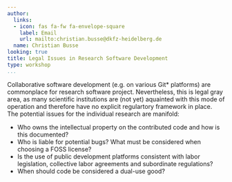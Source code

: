 ```yaml
---
author:
  links:
  - icon: fas fa-fw fa-envelope-square
    label: Email
    url: mailto:christian.busse@dkfz-heidelberg.de
  name: Christian Busse
looking: true
title: Legal Issues in Research Software Development
type: workshop
...
```


Collaborative software development (e.g. on various Git* platforms) are commonplace for research software project. Nevertheless, this is legal gray area, as many scientific institutions are (not yet) aquainted with this mode of operation and therefore have no explicit regulartory framework in place. The potential issues for the individual research are manifold:

 * Who owns the intellectual property on the contributed code and how is this documented?
 * Who is liable for potential bugs? What must be considered when choosing a FOSS license?
 * Is the use of public development platforms consistent with labor legislation, collective labor agreements and subordinate regulations?
 * When should code be considered a dual-use good?
